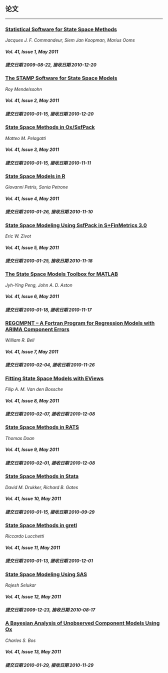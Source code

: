 ## 论文

***

### [Statistical Software for State Space Methods](/jstatsoft/v41/i01.html)

*Jacques J. F. Commandeur, Siem Jan Koopman, Marius  Ooms*

##### Vol. 41, Issue 1, May 2011

##### 提交日期 2009-08-22, 接收日期 2010-12-20

### [The STAMP Software for State Space Models](/jstatsoft/v41/i02.html)

*Roy Mendelssohn*

##### Vol. 41, Issue 2, May 2011

##### 提交日期 2010-01-15, 接收日期 2010-12-20

### [State Space Methods in Ox/SsfPack](/jstatsoft/v41/i03.html)

*Matteo M. Pelagatti*

##### Vol. 41, Issue 3, May 2011

##### 提交日期 2010-01-15, 接收日期 2010-11-11

### [State Space Models in R](/jstatsoft/v41/i04.html)

*Giovanni Petris, Sonia Petrone*

##### Vol. 41, Issue 4, May 2011

##### 提交日期 2010-01-26, 接收日期 2010-11-10

### [State Space Modeling Using SsfPack in S+FinMetrics 3.0](/jstatsoft/v41/i05.html)

*Eric W. Zivot*

##### Vol. 41, Issue 5, May 2011

##### 提交日期 2010-01-25, 接收日期 2010-11-18

### [The State Space Models Toolbox for MATLAB](/jstatsoft/v41/i06.html)

*Jyh-Ying Peng, John A. D. Aston*

##### Vol. 41, Issue 6, May 2011

##### 提交日期 2010-01-18, 接收日期 2010-11-17

### [REGCMPNT – A Fortran Program for Regression Models with ARIMA Component Errors](/jstatsoft/v41/i07.html)

*William R. Bell*

##### Vol. 41, Issue 7, May 2011

##### 提交日期 2010-02-04, 接收日期 2010-11-26

### [Fitting State Space Models with EViews](/jstatsoft/v41/i08.html)

*Filip A. M.  Van den Bossche*

##### Vol. 41, Issue 8, May 2011

##### 提交日期 2010-02-07, 接收日期 2010-12-08

### [State Space Methods in RATS](/jstatsoft/v41/i09.html)

*Thomas Doan*

##### Vol. 41, Issue 9, May 2011

##### 提交日期 2010-02-01, 接收日期 2010-12-08

### [State Space Methods in Stata](/jstatsoft/v41/i10.html)

*David M. Drukker, Richard B. Gates*

##### Vol. 41, Issue 10, May 2011

##### 提交日期 2010-01-15, 接收日期 2010-09-29

### [State Space Methods in gretl](/jstatsoft/v41/i11.html)

*Riccardo Lucchetti*

##### Vol. 41, Issue 11, May 2011

##### 提交日期 2010-01-13, 接收日期 2010-12-01

### [State Space Modeling Using SAS](/jstatsoft/v41/i12.html)

*Rajesh Selukar*

##### Vol. 41, Issue 12, May 2011

##### 提交日期 2009-12-23, 接收日期 2010-08-17

### [A Bayesian Analysis of Unobserved Component Models Using Ox](/jstatsoft/v41/i13.html)

*Charles S. Bos*

##### Vol. 41, Issue 13, May 2011

##### 提交日期 2010-01-29, 接收日期 2010-11-29

